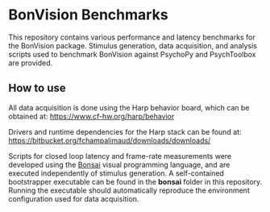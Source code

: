 # BonVision Benchmarks

This repository contains various performance and latency benchmarks for the BonVision package. Stimulus generation, data acquisition, and analysis scripts used to benchmark BonVision against PsychoPy and PsychToolbox are provided.

## How to use

All data acquisition is done using the Harp behavior board, which can be obtained at:
https://www.cf-hw.org/harp/behavior

Drivers and runtime dependencies for the Harp stack can be found at:
https://bitbucket.org/fchampalimaud/downloads/downloads/

Scripts for closed loop latency and frame-rate measurements were developed using the [Bonsai](https://bonsai-rx.org/) visual programming language, and are executed independently of stimulus generation. A self-contained bootstrapper executable can be found in the **bonsai** folder in this repository. Running the executable should automatically reproduce the environment configuration used for data acquisition.

